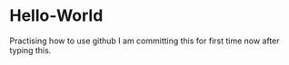 # Hello-World
Practising how to use github
I am committing this for first time now after typing this.
